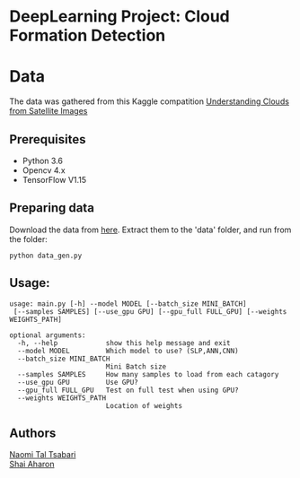 
# DeepLearning Project: Cloud Formation Detection  
  
# Data  
The data was gathered from this Kaggle compatition [ Understanding Clouds from Satellite Images](https://www.kaggle.com/c/understanding_cloud_organization/data)  
## Prerequisites   
* Python 3.6  
* Opencv 4.x  
* TensorFlow V1.15  

## Preparing data
Download the data from [here](https://www.kaggle.com/c/understanding_cloud_organization/data). Extract them to the 'data' folder, and run from the folder:

    python data_gen.py

  
## Usage:  
	usage: main.py [-h] --model MODEL [--batch_size MINI_BATCH]  
	 [--samples SAMPLES] [--use_gpu GPU] [--gpu_full FULL_GPU] [--weights WEIGHTS_PATH] 

    optional arguments:  
      -h, --help            show this help message and exit  
      --model MODEL         Which model to use? (SLP,ANN,CNN)  
      --batch_size MINI_BATCH  
                            Mini Batch size  
      --samples SAMPLES     How many samples to load from each catagory  
      --use_gpu GPU         Use GPU?  
      --gpu_full FULL_GPU   Test on full test when using GPU?  
      --weights WEIGHTS_PATH  
                            Location of weights  

## Authors  
[Naomi Tal Tsabari](https://github.com/naomital)  
[Shai Aharon](https://github.com/ifryed)
